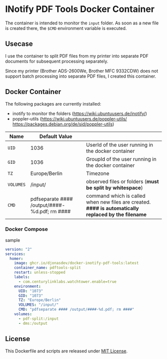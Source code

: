 # INotify PDF Tools Docker Container

The container is intended to monitor the `input` folder. As soon as a new file is created there, the `$CMD` environment variable is executed.

## Usecase

I use the container to split PDF files from my printer into separate PDF documents for subsequent processing separately.

Since my printer (Brother ADS-2600We, Brother MFC 9332CDW) does not support batch processing into separate PDF files, I created this container.

## Docker Container

The following packages are currently installed:

- inotify to monitor the folders (https://wiki.ubuntuusers.de/inotify/)
- poppler-utils (https://wiki.ubuntuusers.de/poppler-utils/ https://packages.debian.org/de/sid/poppler-utils)

| Name               | Default Value        |                                               |
|--------------------|-------------|-----------------------------------------------------------------------------------------------------------------------------------------------------------------------------------|
| `UID`        | 1036    | UserId of the user running in the docker container  |
| `GID`        | 1036    | GroupId of the user running in the docker container  |
| `TZ`        | Europe/Berlin    | Timezone  |
| `VOLUMES`        | /input/    | observed files or folders (**must be split by whitespace**) |
| `CMD`        | pdfseparate #### /output/####-%d.pdf; rm ####    | command which is called when new files are created. **#### is automatically replaced by the filename**  |

### Docker Compose

sample

```yml
version: "2"
services:
  homer:
    image: ghcr.io/djonasdev/docker-inotify-pdf-tools:latest
    container_name: pdftools-split
    restart: unless-stopped
    labels:
      - com.centurylinklabs.watchtower.enable=true
    environment:
      UID: "1073"
      GID: "1073"
      TZ: "Europe/Berlin"
      VOLUMES: "/input/"
      CMD: "pdfseparate #### /output/####-%d.pdf; rm ####"
    volumes:
      - pdf-split:/input
      - dms:/output
```

## License

This Dockerfile and scripts are released under [MIT License](https://github.com/djonasdev/docker-inotify-pdf-tools/blob/master/LICENSE).